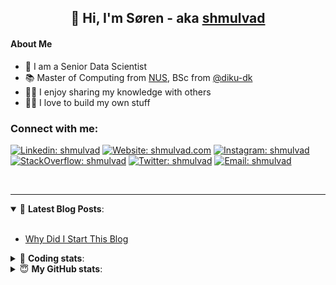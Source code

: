 <h2 align="center">
	👋 Hi, I'm Søren - aka <a href="https://shmulvad.com">shmulvad</a>
</h2>

#### About Me
- 🤖 I am a Senior Data Scientist
- 📚 Master of Computing from [NUS], BSc from [@diku-dk]
- 👨‍🏫 I enjoy sharing my knowledge with others
- 👨‍💻 I love to build my own stuff

### Connect with me:

[![Linkedin: shmulvad](https://img.shields.io/badge/shmulvad-blue?style=flat&logo=Linkedin&logoColor=white)][linkedin]
[![Website: shmulvad.com](https://img.shields.io/badge/shmulvad.com-47CCCC?&style=flat&logo=Google-Chrome&logoColor=white)][website]
[![Instagram: shmulvad](https://img.shields.io/badge/-@shmulvad-purple?style=flat&logo=Instagram&logoColor=white)][instagram]
[![StackOverflow: shmulvad](https://img.shields.io/badge/shmulvad-FE7A16?style=flat&logo=stack-overflow&logoColor=white)][stackOverflow]
[![Twitter: shmulvad](https://img.shields.io/badge/@shmulvad-1ca0f1?style=flat&logo=twitter&logoColor=white)][twitter]
[![Email: shmulvad](https://img.shields.io/badge/shmulvad-D14836?style=flat&logo=gmail&logoColor=white)][mail]

<br />

---

<details open>
 <summary>📕 <b>Latest Blog Posts</b>: </summary>

<br>

<!-- BLOG-POST-LIST:START -->
- [Why Did I Start This Blog](https://shmulvad.com/blog/why-did-start-this-blog)
<!-- BLOG-POST-LIST:END -->

</details>

<!-- --- -->

<details>
 <summary>🤖 <b>Coding stats</b>: </summary>

<br>

NOTE: Doesn't track coding at work or work done in environments such as Jupyter Notebooks.

<!--START_SECTION:waka-->
![Code Time](http://img.shields.io/badge/Code%20Time-2%2C822%20hrs%2026%20mins-blue)

**I'm a Night 🦉** 

```text
🌞 Morning                529 commits         ██░░░░░░░░░░░░░░░░░░░░░░░   08.36 % 
🌆 Daytime                1681 commits        ███████░░░░░░░░░░░░░░░░░░   26.56 % 
🌃 Evening                2574 commits        ██████████░░░░░░░░░░░░░░░   40.67 % 
🌙 Night                  1545 commits        ██████░░░░░░░░░░░░░░░░░░░   24.41 % 
```


📊 **This Week I Spent My Time On** 

```text
💬 Programming Languages: 
Python                   8 hrs 54 mins       █████████████████░░░░░░░░   69.27 % 
Other                    1 hr 42 mins        ███░░░░░░░░░░░░░░░░░░░░░░   13.27 % 
TypeScript               57 mins             ██░░░░░░░░░░░░░░░░░░░░░░░   07.48 % 
C#                       21 mins             █░░░░░░░░░░░░░░░░░░░░░░░░   02.77 % 
HTML                     16 mins             █░░░░░░░░░░░░░░░░░░░░░░░░   02.11 % 

🔥 Editors: 
VS Code                  11 hrs 2 mins       █████████████████████░░░░   85.89 % 
Zsh                      1 hr 37 mins        ███░░░░░░░░░░░░░░░░░░░░░░   12.59 % 
Sublime Text             11 mins             ░░░░░░░░░░░░░░░░░░░░░░░░░   01.52 % 

🐱‍💻 Projects: 
km24-core                12 hrs 7 mins       ████████████████████████░   94.31 % 
BunkerAssignment         28 mins             █░░░░░░░░░░░░░░░░░░░░░░░░   03.74 % 
Unknown Project          11 mins             ░░░░░░░░░░░░░░░░░░░░░░░░░   01.52 % 
overvaagning-admin       3 mins              ░░░░░░░░░░░░░░░░░░░░░░░░░   00.44 % 
```


 Last Updated on 24/09/2024 18:49:42 UTC
<!--END_SECTION:waka-->

</details>

<!-- --- -->

<details>
 <summary>😇 <b>My GitHub stats</b>: </summary>

<br>

<img align="left" alt="shmulvad's Github Stats" src="https://github-readme-stats.vercel.app/api?username=shmulvad&show_icons=true&hide_border=true" />

</details>



[website]: https://shmulvad.com
[twitter]: https://twitter.com/shmulvad
[linkedin]: https://linkedin.com/in/shmulvad
[instagram]: https://instagram.com/shmulvad
[stackOverflow]: https://stackoverflow.com/users/9248793/shmulvad
[mail]: mailto:shmulvad@gmail.com
[@diku-dk]: https://github.com/diku-dk
[github]: https://github.com/shmulvad
[NUS]: https://www.nus.edu.sg
